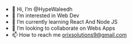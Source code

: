- 👋 Hi, I’m @HypeWaleedh
- 👀 I’m interested in Web Dev
- 🌱 I’m currently learning React And Node JS
- 💞️ I’m looking to collaborate on Webs Apps
- 📫 How to reach me orixsolutions9@gmail.com
